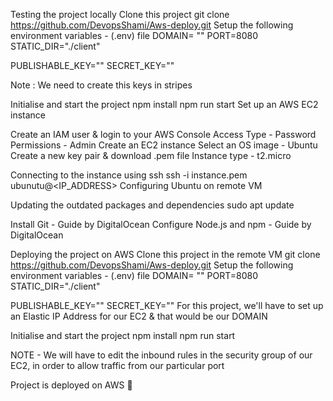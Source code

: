 Testing the project locally
Clone this project
git clone https://github.com/DevopsShami/Aws-deploy.git
Setup the following environment variables - (.env) file
DOMAIN= ""
PORT=8080
STATIC_DIR="./client"

PUBLISHABLE_KEY=""
SECRET_KEY=""

Note : We need to create this keys in stripes

Initialise and start the project
npm install
npm run start
Set up an AWS EC2 instance


Create an IAM user & login to your AWS Console
Access Type - Password
Permissions - Admin
Create an EC2 instance
Select an OS image - Ubuntu
Create a new key pair & download .pem file
Instance type - t2.micro


Connecting to the instance using ssh
ssh -i instance.pem ubunutu@<IP_ADDRESS>
Configuring Ubuntu on remote VM

Updating the outdated packages and dependencies
sudo apt update

Install Git - Guide by DigitalOcean
Configure Node.js and npm - Guide by DigitalOcean

Deploying the project on AWS
Clone this project in the remote VM
git clone https://github.com/DevopsShami/Aws-deploy.git
Setup the following environment variables - (.env) file
DOMAIN= ""
PORT=8080
STATIC_DIR="./client"

PUBLISHABLE_KEY=""
SECRET_KEY=""
For this project, we'll have to set up an Elastic IP Address for our EC2 & that would be our DOMAIN

Initialise and start the project
npm install
npm run start

NOTE - We will have to edit the inbound rules in the security group of our EC2, in order to allow traffic from our particular port

Project is deployed on AWS 🎉

